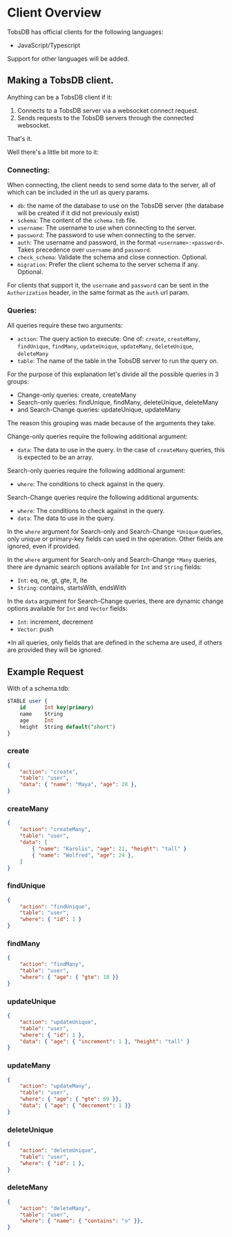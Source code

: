 # Client Overview

TobsDB has official clients for the following languages:

- JavaScript/Typescript

Support for other languages will be added.

## Making a TobsDB client.

Anything can be a TobsDB client if it:

1. Connects to a TobsDB server via a websocket connect request.
2. Sends requests to the TobsDB servers through the connected websocket.

That's it.

Well there's a little bit more to it:

### Connecting:

When connecting, the client needs to send some data to the server, all of which can be included in the url as query params.

- `db`: the name of the database to use on the TobsDB server (the database will be created if it did not previously exist) 
- `schema`: The content of the `schema.tdb` file.
- `username`: The username to use when connecting to the server.
- `password`: The password to use when connecting to the server.
- `auth`: The username and password, in the format `<username>:<password>`. Takes precedence over `username` and `password`.
- `check_schema`: Validate the schema and close connection. Optional.
- `migration`: Prefer the client schema to the server schema if any. Optional.

For clients that support it, the `username` and `password` can be sent in the `Authorization` header, in the same format as the `auth` url param.

### Queries:

All queries require these two arguments:

- `action`: The query action to execute. 
One of: `create`, `createMany`, `findUnique`, `findMany`, `updateUnique`, 
`updateMany`, `deleteUnique`, `deleteMany`
- `table`: The name of the table in the TobsDB server to run the query on.

For the purpose of this explanation let's divide all the possible queries in 3 groups:

- Change-only queries: create, createMany
- Search-only queries: findUnique, findMany, deleteUnique, deleteMany
- and Search-Change queries: updateUnique, updateMany

The reason this grouping was made because of the arguments they take.

Change-only queries require the following additional argument:

- `data`: The data to use in the query. 
In the case of `createMany` queries, this is expected to be an array.

Search-only queries require the following additional argument:

- `where`: The conditions to check against in the query.

Search-Change queries require the following additional arguments:

- `where`: The conditions to check against in the query.
- `data`: The data to use in the query. 

In the `where` argument for Search-only and Search-Change `*Unique` queries, 
only unique or primary-key fields can used in the operation. Other fields are ignored, even if provided.

In the `where` argument for Search-only and Search-Change `*Many` queries,
there are dynamic search options available for `Int` and `String` fields:

- `Int`: eq, ne, gt, gte, lt, lte
- `String`: contains, startsWith, endsWith

In the `data` argument for Search-Change queries,
there are dynamic change options available for `Int` and `Vector` fields:

- `Int`: increment, decrement
- `Vector`: push

*In all queries, only fields that are defined in the schema are used,
if others are provided they will be ignored.

## Example Request 

With of a schema.tdb:

```sql
$TABLE user {
    id      Int key(primary)
    name    String
    age     Int
    height  String default("short")
}
```

### create

```json
{
    "action": "create",
    "table": "user",
    "data": { "name": "Maya", "age": 28 }, 
}
```

### createMany

```json
{
    "action": "createMany",
    "table": "user",
    "data": [
        { "name": "Karolis", "age": 21, "height": "tall" }
        { "name": "Wolfred", "age": 24 }, 
    ]
}
```

### findUnique

```json
{
    "action": "findUnique",
    "table": "user",
    "where": { "id": 1 }
}
```

### findMany

```json
{
    "action": "findMany",
    "table": "user",
    "where": { "age": { "gte": 18 }}
}
```

### updateUnique

```json
{
    "action": "updateUnique",
    "table": "user",
    "where": { "id": 1 },
    "data": { "age": { "increment": 1 }, "height": "tall" } 
}
```

### updateMany

```json
{
    "action": "updateMany",
    "table": "user",
    "where": { "age": { "gte": 69 }},
    "data": { "age": { "decrement": 1 }} 
}
```

### deleteUnique

```json
{
    "action": "deleteUnique",
    "table": "user",
    "where": { "id": 1 },
}
```

### deleteMany

```json
{
    "action": "deleteMany",
    "table": "user",
    "where": { "name": { "contains": "o" }},
}
```
